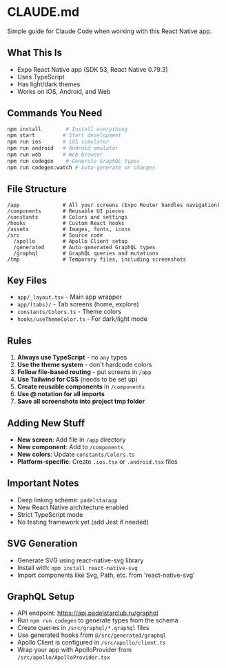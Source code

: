 # CLAUDE.md

Simple guide for Claude Code when working with this React Native app.

## What This Is
- Expo React Native app (SDK 53, React Native 0.79.3)
- Uses TypeScript
- Has light/dark themes
- Works on iOS, Android, and Web

## Commands You Need
```bash
npm install        # Install everything
npm start         # Start development
npm run ios       # iOS simulator
npm run android   # Android emulator
npm run web       # Web browser
npm run codegen    # Generate GraphQL types
npm run codegen:watch # Auto-generate on changes
```

## File Structure
```
/app              # All your screens (Expo Router handles navigation)
/components       # Reusable UI pieces
/constants        # Colors and settings
/hooks            # Custom React hooks
/assets           # Images, fonts, icons
/src              # Source code
  /apollo         # Apollo Client setup
  /generated      # Auto-generated GraphQL types
  /graphql        # GraphQL queries and mutations
/tmp              # Temporary files, including screenshots
```

## Key Files
- `app/_layout.tsx` - Main app wrapper
- `app/(tabs)/` - Tab screens (home, explore)
- `constants/Colors.ts` - Theme colors
- `hooks/useThemeColor.ts` - For dark/light mode

## Rules
1. **Always use TypeScript** - no `any` types
2. **Use the theme system** - don't hardcode colors
3. **Follow file-based routing** - put screens in `/app`
4. **Use Tailwind for CSS** (needs to be set up)
5. **Create reusable components** in `/components`
6. **Use @ notation for all imports**
7. **Save all screenshots into project tmp folder**

## Adding New Stuff
- **New screen**: Add file in `/app` directory
- **New component**: Add to `/components`
- **New colors**: Update `constants/Colors.ts`
- **Platform-specific**: Create `.ios.tsx` or `.android.tsx` files

## Important Notes
- Deep linking scheme: `padelstarapp`
- New React Native architecture enabled
- Strict TypeScript mode
- No testing framework yet (add Jest if needed)

## SVG Generation
- Generate SVG using react-native-svg library
- Install with: `npm install react-native-svg`
- Import components like Svg, Path, etc. from 'react-native-svg'

## GraphQL Setup
- API endpoint: https://api.padelstarclub.ru/graphql
- Run `npm run codegen` to generate types from the schema
- Create queries in `/src/graphql/*.graphql` files
- Use generated hooks from `@/src/generated/graphql`
- Apollo Client is configured in `/src/apollo/client.ts`
- Wrap your app with ApolloProvider from `/src/apollo/ApolloProvider.tsx`